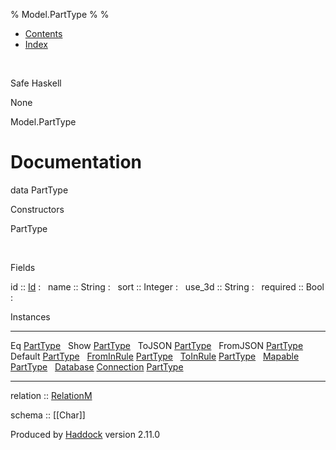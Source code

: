 % Model.PartType
% 
% 

-   [Contents](index.html)
-   [Index](doc-index.html)

 

Safe Haskell

None

Model.PartType

Documentation
=============

data PartType

Constructors

PartType

 

Fields

id :: [Id](Model-General.html#t:Id)
:    
name :: String
:    
sort :: Integer
:    
use\_3d :: String
:    
required :: Bool
:    

Instances

  ------------------------------------------------------------------------------------------------------------------------------------------ ---
  Eq [PartType](Model-PartType.html#t:PartType)                                                                                               
  Show [PartType](Model-PartType.html#t:PartType)                                                                                             
  ToJSON [PartType](Model-PartType.html#t:PartType)                                                                                           
  FromJSON [PartType](Model-PartType.html#t:PartType)                                                                                         
  Default [PartType](Model-PartType.html#t:PartType)                                                                                          
  [FromInRule](Data-InRules.html#t:FromInRule) [PartType](Model-PartType.html#t:PartType)                                                     
  [ToInRule](Data-InRules.html#t:ToInRule) [PartType](Model-PartType.html#t:PartType)                                                         
  [Mapable](Model-General.html#t:Mapable) [PartType](Model-PartType.html#t:PartType)                                                          
  [Database](Model-General.html#t:Database) [Connection](Data-SqlTransaction.html#t:Connection) [PartType](Model-PartType.html#t:PartType)    
  ------------------------------------------------------------------------------------------------------------------------------------------ ---

relation :: [RelationM](Data-Relation.html#t:RelationM)

schema :: [[Char]]

Produced by [Haddock](http://www.haskell.org/haddock/) version 2.11.0
